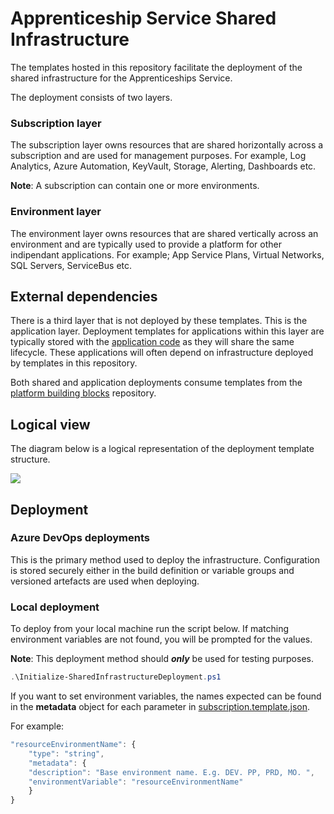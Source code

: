 # Apprenticeship Service Shared Infrastructure

The templates hosted in this repository facilitate the deployment of the shared infrastructure for the Apprenticeships Service.

The deployment consists of two layers.

### Subscription layer
The subscription layer owns resources that are shared horizontally across a subscription and are used for management purposes. For example, Log Analytics, Azure Automation, KeyVault, Storage, Alerting, Dashboards etc.

**Note**: A subscription can contain one or more environments.

### Environment layer
The environment layer owns resources that are shared vertically across an environment and are typically used to provide a platform for other indipendant applications. For example; App Service Plans, Virtual Networks, SQL Servers, ServiceBus etc.

## External dependencies
There is a third layer that is not deployed by these templates. This is the application layer. Deployment templates for applications within this layer are typically stored with the [application code](https://github.com/SkillsFundingAgency/das-reservations/tree/master/azure) as they will share the same lifecycle. These applications will often depend on infrastructure deployed by templates in this repository.

Both shared and application deployments consume templates from the [platform building blocks](https://github.com/SkillsFundingAgency/das-platform-building-blocks) repository.

## Logical view
The diagram below is a logical representation of the deployment template structure.

![](images/logical_overview.png)

## Deployment

### Azure DevOps deployments
This is the primary method used to deploy the infrastructure. Configuration is stored securely either in the build definition or variable groups and versioned artefacts are used when deploying.

### Local deployment
To deploy from your local machine run the script below. If matching environment variables are not found, you will be prompted for the values.

**Note**: This deployment method should ***only*** be used for testing purposes.

``` PowerShell
.\Initialize-SharedInfrastructureDeployment.ps1
```

If you want to set environment variables, the names expected can be found in the **metadata** object for each parameter in [subscription.template.json](templates/subscription.json).

For example:

``` Javascript
"resourceEnvironmentName": {
    "type": "string",
    "metadata": {
    "description": "Base environment name. E.g. DEV. PP, PRD, MO. ",
    "environmentVariable": "resourceEnvironmentName"
    }
}
```

